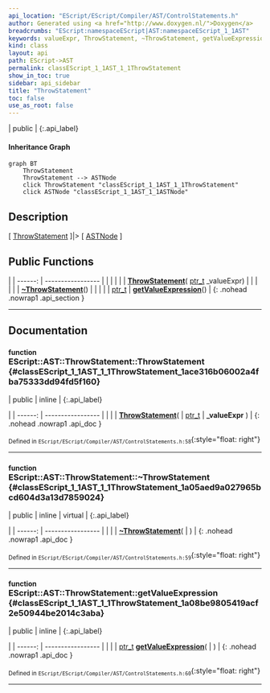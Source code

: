 ```yaml
---
api_location: "EScript/EScript/Compiler/AST/ControlStatements.h"
author: Generated using <a href="http://www.doxygen.nl/">Doxygen</a>
breadcrumbs: "EScript:namespaceEScript|AST:namespaceEScript_1_1AST"
keywords: valueExpr, ThrowStatement, ~ThrowStatement, getValueExpression
kind: class
layout: api
path: EScript->AST
permalink: classEScript_1_1AST_1_1ThrowStatement
show_in_toc: true
sidebar: api_sidebar
title: "ThrowStatement"
toc: false
use_as_root: false
---
```


| public |
{:.api_label}

#### Inheritance Graph

```mermaid
graph BT
	ThrowStatement
	ThrowStatement --> ASTNode
	click ThrowStatement "classEScript_1_1AST_1_1ThrowStatement"
	click ASTNode "classEScript_1_1AST_1_1ASTNode"
```

## Description

[ [ThrowStatement](classEScript_1_1AST_1_1ThrowStatement) ]|> [ [ASTNode](classEScript_1_1AST_1_1ASTNode) ]



## Public Functions

|
| ------: | ----------------- |
|  | |
|  | **[ThrowStatement](#classEScript_1_1AST_1_1ThrowStatement_1ace316b06002a4fba75333dd94fd5f160)**( [ptr_t](classEScript_1_1AST_1_1ASTNode#classEScript_1_1AST_1_1ASTNode_1a3b66b4450e328f61c873204f6e4183a5)  _valueExpr) |
|  | |
|  | **[~ThrowStatement](#classEScript_1_1AST_1_1ThrowStatement_1a05aed9a027965bcd604d3a13d7859024)**() |
|  | |
| [ptr_t](classEScript_1_1AST_1_1ASTNode#classEScript_1_1AST_1_1ASTNode_1a3b66b4450e328f61c873204f6e4183a5) | **[getValueExpression](#classEScript_1_1AST_1_1ThrowStatement_1a08be9805419acf2e50944be2014c3aba)**() |
{: .nohead .nowrap1 .api_section }


-------------------------------------------------------------------

## Documentation

### <small>function</small><br/> EScript::AST::ThrowStatement::ThrowStatement {#classEScript_1_1AST_1_1ThrowStatement_1ace316b06002a4fba75333dd94fd5f160}

| public | inline |
{:.api_label}

|
| ------: | ----------------- |
|  |
|  **[ThrowStatement](#classEScript_1_1AST_1_1ThrowStatement_1ace316b06002a4fba75333dd94fd5f160)**( |  [ptr_t](classEScript_1_1AST_1_1ASTNode#classEScript_1_1AST_1_1ASTNode_1a3b66b4450e328f61c873204f6e4183a5)  | **_valueExpr** ) |
{: .nohead .nowrap1 .api_doc }





<sub>Defined in `EScript/EScript/Compiler/AST/ControlStatements.h:58`</sub>{:style="float: right"}

-------------------------------------------------------------------

### <small>function</small><br/> EScript::AST::ThrowStatement::~ThrowStatement {#classEScript_1_1AST_1_1ThrowStatement_1a05aed9a027965bcd604d3a13d7859024}

| public | inline | virtual |
{:.api_label}

|
| ------: | ----------------- |
|  |
|  **[~ThrowStatement](#classEScript_1_1AST_1_1ThrowStatement_1a05aed9a027965bcd604d3a13d7859024)**( |  ) |
{: .nohead .nowrap1 .api_doc }





<sub>Defined in `EScript/EScript/Compiler/AST/ControlStatements.h:59`</sub>{:style="float: right"}

-------------------------------------------------------------------

### <small>function</small><br/> EScript::AST::ThrowStatement::getValueExpression {#classEScript_1_1AST_1_1ThrowStatement_1a08be9805419acf2e50944be2014c3aba}

| public | inline |
{:.api_label}

|
| ------: | ----------------- |
|  |
| [ptr_t](classEScript_1_1AST_1_1ASTNode#classEScript_1_1AST_1_1ASTNode_1a3b66b4450e328f61c873204f6e4183a5) **[getValueExpression](#classEScript_1_1AST_1_1ThrowStatement_1a08be9805419acf2e50944be2014c3aba)**( |  ) |
{: .nohead .nowrap1 .api_doc }





<sub>Defined in `EScript/EScript/Compiler/AST/ControlStatements.h:60`</sub>{:style="float: right"}

-------------------------------------------------------------------


